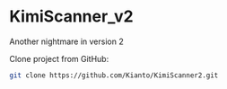 # KimiScanner_v2
Another nightmare in version 2

Clone project from GitHub:

```bash
git clone https://github.com/Kianto/KimiScanner2.git
```
